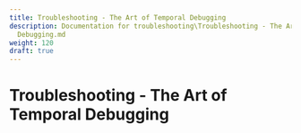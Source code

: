 ```yaml
---
title: Troubleshooting - The Art of Temporal Debugging
description: Documentation for troubleshooting\Troubleshooting - The Art of Temporal
  Debugging.md
weight: 120
draft: true
---
```


# Troubleshooting - The Art of Temporal Debugging